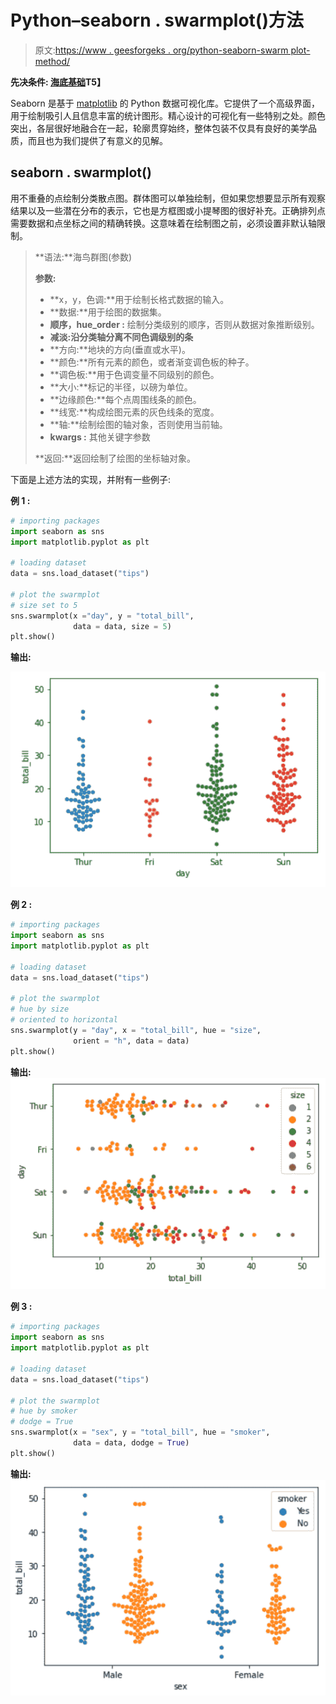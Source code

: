 # Python–seaborn . swarmplot()方法

> 原文:[https://www . geesforgeks . org/python-seaborn-swarm plot-method/](https://www.geeksforgeeks.org/python-seaborn-swarmplot-method/)

**先决条件: [海底基础](https://www.geeksforgeeks.org/plotting-graph-using-seaborn-python/)T5】**

Seaborn 是基于 [matplotlib](https://www.geeksforgeeks.org/python-introduction-matplotlib/) 的 Python 数据可视化库。它提供了一个高级界面，用于绘制吸引人且信息丰富的统计图形。精心设计的可视化有一些特别之处。颜色突出，各层很好地融合在一起，轮廓贯穿始终，整体包装不仅具有良好的美学品质，而且也为我们提供了有意义的见解。

## seaborn . swarmplot()

用不重叠的点绘制分类散点图。群体图可以单独绘制，但如果您想要显示所有观察结果以及一些潜在分布的表示，它也是方框图或小提琴图的很好补充。正确排列点需要数据和点坐标之间的精确转换。这意味着在绘制图之前，必须设置非默认轴限制。

> **语法:**海鸟群图(参数)
> 
> **参数:**
> 
> *   **x，y，色调:**用于绘制长格式数据的输入。
> *   **数据:**用于绘图的数据集。
> *   **顺序，hue_order :** 绘制分类级别的顺序，否则从数据对象推断级别。
> *   **减淡:沿分类轴分离不同色调级别的条**
> *   **方向:**地块的方向(垂直或水平)。
> *   **颜色:**所有元素的颜色，或者渐变调色板的种子。
> *   **调色板:**用于色调变量不同级别的颜色。
> *   **大小:**标记的半径，以磅为单位。
> *   **边缘颜色:**每个点周围线条的颜色。
> *   **线宽:**构成绘图元素的灰色线条的宽度。
> *   **轴:**绘制绘图的轴对象，否则使用当前轴。
> *   **kwargs :** 其他关键字参数
> 
> **返回:**返回绘制了绘图的坐标轴对象。

下面是上述方法的实现，并附有一些例子:

**例 1 :**

```py
# importing packages
import seaborn as sns
import matplotlib.pyplot as plt

# loading dataset
data = sns.load_dataset("tips")

# plot the swarmplot
# size set to 5
sns.swarmplot(x ="day", y = "total_bill", 
              data = data, size = 5)
plt.show()
```

**输出:**

![](img/3550cf67b87b6a7b9c2a4379056b66df.png)

**例 2 :**

```py
# importing packages
import seaborn as sns
import matplotlib.pyplot as plt

# loading dataset
data = sns.load_dataset("tips")

# plot the swarmplot
# hue by size
# oriented to horizontal
sns.swarmplot(y = "day", x = "total_bill", hue = "size", 
              orient = "h", data = data)
plt.show()
```

**输出:**
![](img/86549bd67cc472fb1007719508854342.png)

**例 3 :**

```py
# importing packages
import seaborn as sns
import matplotlib.pyplot as plt

# loading dataset
data = sns.load_dataset("tips")

# plot the swarmplot
# hue by smoker
# dodge = True
sns.swarmplot(x = "sex", y = "total_bill", hue = "smoker", 
              data = data, dodge = True)
plt.show()
```

**输出:**
![](img/01ead284890adf9864b11837a5264d0f.png)